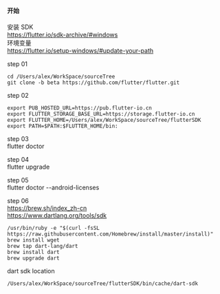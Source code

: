 ####  开始  

安装 SDK  
https://flutter.io/sdk-archive/#windows  
环境变量  
https://flutter.io/setup-windows/#update-your-path  

step 01  
```
cd /Users/alex/WorkSpace/sourceTree  
git clone -b beta https://github.com/flutter/flutter.git  
```

step 02  
```
export PUB_HOSTED_URL=https://pub.flutter-io.cn
export FLUTTER_STORAGE_BASE_URL=https://storage.flutter-io.cn
export FLUTTER_HOME=/Users/alex/WorkSpace/sourceTree/flutterSDK
export PATH=$PATH:$FLUTTER_HOME/bin:
```
step 03  
flutter doctor  

step 04  
flutter upgrade    

step 05  
flutter doctor --android-licenses  

step 06  
https://brew.sh/index_zh-cn  
https://www.dartlang.org/tools/sdk  
```
/usr/bin/ruby -e "$(curl -fsSL https://raw.githubusercontent.com/Homebrew/install/master/install)"
brew install wget
brew tap dart-lang/dart
brew install dart
brew upgrade dart
```

dart sdk location
```
/Users/alex/WorkSpace/sourceTree/flutterSDK/bin/cache/dart-sdk
```

